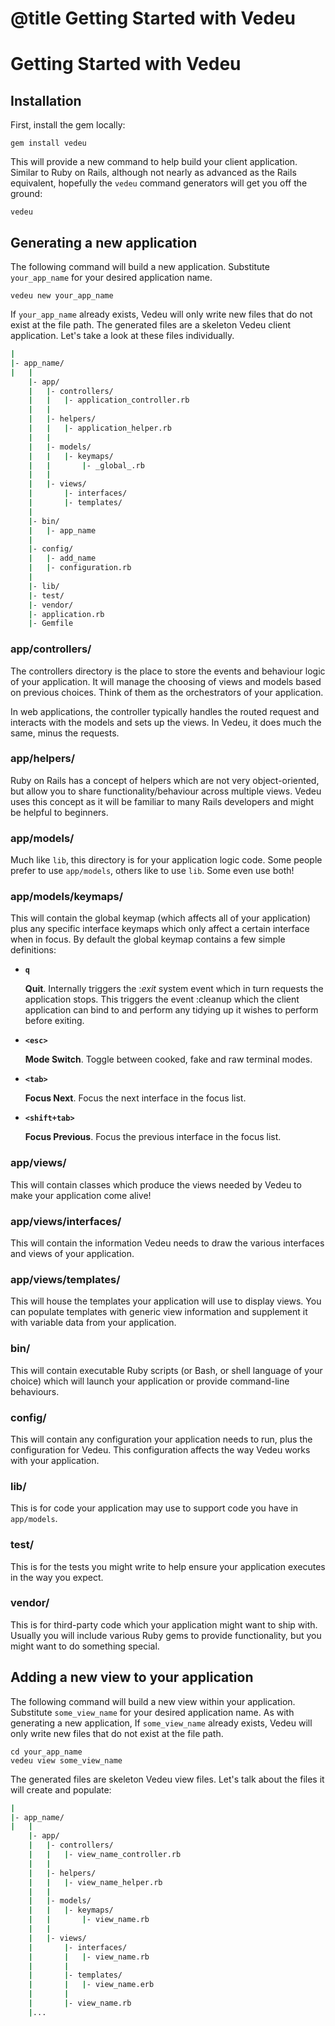 # @title Getting Started with Vedeu
# Getting Started with Vedeu

## Installation

First, install the gem locally:

    gem install vedeu

This will provide a new command to help build your client application.
Similar to Ruby on Rails, although not nearly as advanced as the Rails
equivalent, hopefully the `vedeu` command generators will get you off
the ground:

    vedeu

## Generating a new application

The following command will build a new application. Substitute
`your_app_name` for your desired application name.

    vedeu new your_app_name

If `your_app_name` already exists, Vedeu will only write new files
that do not exist at the file path. The generated files are a skeleton
Vedeu client application. Let's take a look at these files
individually.

```bash
|
|- app_name/
|   |
    |- app/
    |   |- controllers/
    |   |   |- application_controller.rb
    |   |
    |   |- helpers/
    |   |   |- application_helper.rb
    |   |
    |   |- models/
    |   |   |- keymaps/
    |   |       |- _global_.rb
    |   |
    |   |- views/
    |       |- interfaces/
    |       |- templates/
    |
    |- bin/
    |   |- app_name
    |
    |- config/
    |   |- add_name
    |   |- configuration.rb
    |
    |- lib/
    |- test/
    |- vendor/
    |- application.rb
    |- Gemfile
```

### app/controllers/

The controllers directory is the place to store the events and
behaviour logic of your application. It will manage the choosing of
views and models based on previous choices. Think of them as the
orchestrators of your application.

In web applications, the controller typically handles the routed
request and interacts with the models and sets up the views. In Vedeu,
it does much the same, minus the requests.

### app/helpers/

Ruby on Rails has a concept of helpers which are not very
object-oriented, but allow you to share functionality/behaviour across
multiple views. Vedeu uses this concept as it will be familiar to many
Rails developers and might be helpful to beginners.

### app/models/

Much like `lib`, this directory is for your application logic code.
Some people prefer to use `app/models`, others like to use `lib`. Some
even use both!

### app/models/keymaps/

This will contain the global keymap (which affects all of your
application) plus any specific interface keymaps which only affect a
certain interface when in focus. By default the global keymap contains
a few simple definitions:

- **`q`**

  **Quit**. Internally triggers the :_exit_ system event which in turn
  requests the application stops. This triggers the event :cleanup
  which the client application can bind to and perform any tidying up
  it wishes to perform before exiting.

- **`<esc>`**

  **Mode Switch**. Toggle between cooked, fake and raw terminal modes.

- **`<tab>`**

  **Focus Next**. Focus the next interface in the focus list.

- **`<shift+tab>`**

  **Focus Previous**. Focus the previous interface in the focus list.

### app/views/

This will contain classes which produce the views needed by Vedeu to
make your application come alive!

### app/views/interfaces/

This will contain the information Vedeu needs to draw the various
interfaces and views of your application.

### app/views/templates/

This will house the templates your application will use to display
views. You can populate templates with generic view information and
supplement it with variable data from your application.

### bin/

This will contain executable Ruby scripts (or Bash, or shell language
of your choice) which will launch your application or provide
command-line behaviours.

### config/

This will contain any configuration your application needs to run,
plus the configuration for Vedeu. This configuration affects the way
Vedeu works with your application.

### lib/

This is for code your application may use to support code you have in
`app/models`.

### test/

This is for the tests you might write to help ensure your application
executes in the way you expect.

### vendor/

This is for third-party code which your application might want to
ship with. Usually you will include various Ruby gems to provide
functionality, but you might want to do something special.


## Adding a new view to your application

The following command will build a new view within your application.
Substitute `some_view_name` for your desired application name. As with
generating a new application, If `some_view_name` already exists,
Vedeu will only write new files that do not exist at the file path.

    cd your_app_name
    vedeu view some_view_name

The generated files are skeleton Vedeu view files. Let's talk about
the files it will create and populate:

```bash
|
|- app_name/
|   |
    |- app/
    |   |- controllers/
    |   |   |- view_name_controller.rb
    |   |
    |   |- helpers/
    |   |   |- view_name_helper.rb
    |   |
    |   |- models/
    |   |   |- keymaps/
    |   |       |- view_name.rb
    |   |
    |   |- views/
    |       |- interfaces/
    |       |   |- view_name.rb
    |       |
    |       |- templates/
    |       |   |- view_name.erb
    |       |
    |       |- view_name.rb
    |...
```
